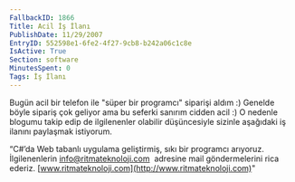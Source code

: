 ```yaml
---
FallbackID: 1866
Title: Acil İş İlanı
PublishDate: 11/29/2007
EntryID: 552598e1-6fe2-4f27-9cb8-b242a06c1c8e
IsActive: True
Section: software
MinutesSpent: 0
Tags: İş İlanı
---
```

Bugün acil bir telefon ile "süper bir programcı" siparişi aldım :)
Genelde böyle sipariş çok geliyor ama bu seferki sanırım cidden acil :)
O nedenle blogumu takip edip de ilgilenenler olabilir düşüncesiyle
sizinle aşağıdaki iş ilanını paylaşmak istiyorum.

“C\#’da Web tabanlı uygulama geliştirmiş, sıkı bir programcı arıyoruz.
İlgilenenlerin <info@ritmateknoloji.com>  adresine mail göndermelerini
rica ederiz. [www.ritmateknoloji.com](http://www.ritmateknoloji.com)"


